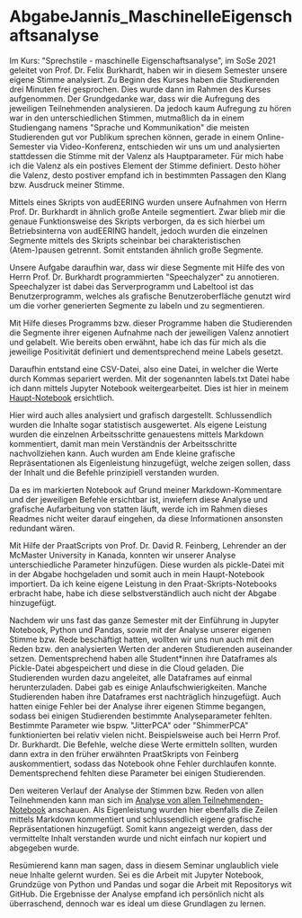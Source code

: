 # AbgabeJannis_MaschinelleEigenschaftsanalyse

Im Kurs: "Sprechstile - maschinelle Eigenschaftsanalyse", im SoSe 2021 geleitet von Prof. Dr. Felix Burkhardt, haben wir in diesem Semester unsere eigene Stimme analysiert.
Zu Beginn des Kurses haben die Studierenden drei Minuten frei gesprochen. Dies wurde dann im Rahmen des Kurses aufgenommen. Der Grundgedanke war, dass wir die Aufregung des jeweiligen Teilnehmenden analysieren. Da jedoch kaum Aufregung zu hören war in den unterschiedlichen Stimmen, mutmaßlich da in einem Studiengang namens "Sprache und Kommunikation" die meisten Studierenden gut vor Publikum sprechen können, gerade in einem Online-Semester via Video-Konferenz, entschieden wir uns um und analysierten stattdessen die Stimme mit der Valenz als Hauptparameter.
Für mich habe ich die Valenz als ein postives Element der Stimme definiert. Desto höher die Valenz, desto postiver empfand ich in bestimmten Passagen den Klang bzw. Ausdruck meiner Stimme.

Mittels eines Skripts von audEERING wurden unsere Aufnahmen von Herrn Prof. Dr. Burkhardt in ähnlich große Anteile segmentiert. Zwar blieb mir die genaue Funktionsweise des Skripts verborgen, da es sich hierbei um Betriebsinterna von audEERING handelt, jedoch wurden die einzelnen Segmente mittels des Skripts scheinbar bei charakteristischen (Atem-)pausen getrennt. Somit entstanden ähnlich große Segmente.

Unsere Aufgabe daraufhin war, dass wir diese Segmente mit Hilfe des von Herrn Prof. Dr. Burkhardt programmierten "Speechalyzer" zu annotieren. Speechalyzer ist dabei das Serverprogramm und Labeltool ist das Benutzerprogramm,  welches als grafische Benutzeroberfläche genutzt wird um die vorher generierten Segmente zu labeln und zu segmentieren.

Mit Hilfe dieses Programms bzw. dieser Programme haben die Studierenden die Segmente ihrer eigenen Aufnahme nach der jeweiligen Valenz annotiert und gelabelt. Wie bereits oben erwähnt, habe ich das für mich als die jeweilige Positivität definiert und dementsprechend meine Labels gesetzt.

Daraufhin entstand eine CSV-Datei, also eine Datei, in welcher die Werte durch Kommas separiert werden. Mit der sogenannten labels.txt Datei habe ich dann mittels Jupyter Notebook weitergearbeitet.
Dies ist hier in meinem [Haupt-Notebook](Sprechstile_maschinelle_Eigenschaftsanalyse_Nellesen.ipynb) ersichtlich.

Hier wird auch alles analysiert und grafisch dargestellt. Schlussendlich wurden die Inhalte sogar statistisch ausgewertet. Als eigene Leistung wurden die einzelnen Arbeitsschritte genauestens mittels Markdown kommentiert, damit man mein Verständnis der Arbeitsschritte nachvollziehen kann.
Auch wurden am Ende kleine grafische Repräsentationen als Eigenleistung hinzugefügt, welche zeigen sollen, dass der Inhalt und die Befehle prinzipiell verstanden wurden.

Da es im markierten Notebook auf Grund meiner Markdown-Kommentare und der jeweiligen Befehle ersichtbar ist, inwiefern diese Analyse und grafische Aufarbeitung von statten läuft, werde ich im Rahmen dieses Readmes nicht weiter darauf eingehen, da diese Informationen ansonsten redundant wären.

Mit Hilfe der PraatScripts von Prof. Dr. David R. Feinberg, Lehrender an der McMaster University in Kanada, konnten wir unserer Analyse unterschiedliche Parameter hinzufügen. Diese wurden als pickle-Datei mit in der Abgabe hochgeladen und somit auch in mein Haupt-Notebook importiert. Da ich keine eigene Leistung in den Praat-Skripts-Notebooks erbracht habe, habe ich diese selbstverständlich auch nicht der Abgabe hinzugefügt.

Nachdem wir uns fast das ganze Semester mit der Einführung in Jupyter Notebook, Python und Pandas, sowie mit der Analyse unserer eigenen Stimme bzw. Rede beschäftigt hatten, wollten wir uns nun auch mit den Reden bzw. den analysierten Werten der anderen Studierenden auseinander setzen.
Dementsprechend haben alle Student*innen ihre Dataframes als Pickle-Datei abgespeichert und diese in die Cloud geladen. Die Studierenden wurden dazu angeleitet, alle Dataframes auf einmal herunterzuladen. Dabei gab es einige Anlaufschwierigkeiten. Manche Studierenden haben ihre Dataframes erst nachträglich hinzugefügt. Auch hatten einige Fehler bei der Analyse ihrer eigenen Stimme begangen, sodass bei einigen Studierenden bestimmte Analyseparameter fehlten. Bestimmte Parameter wie bspw. "JitterPCA" oder "ShimmerPCA" funktionierten bei relativ vielen nicht. Beispielsweise auch bei Herrn Prof. Dr. Burkhardt. Die Befehle, welche diese Werte ermitteln sollten, wurden dann extra in den früher erwähnten PraatSkripts von Feinberg auskommentiert, sodass das Notebook ohne Fehler durchlaufen konnte. Dementsprechend fehlten diese Parameter bei einigen Studierenden.

Den weiteren Verlauf der Analyse der Stimmen bzw. Reden von allen Teilnehmenden kann man sich im  [Analyse von allen Teilnehmenden-Notebook](all_dataframes.ipynb) anschauen.
Als Eigenleistung wurden hier ebenfalls die Zeilen mittels Markdown kommentiert und schlussendlich eigene grafische Repräsentationen hinzugefügt. Somit kann angezeigt werden, dass der vermittelte Inhalt verstanden wurde und nicht einfach nur kopiert und abgegeben wurde.

Resümierend kann man sagen, dass in diesem Seminar unglaublich viele neue Inhalte gelernt wurden. Sei es die Arbeit mit Jupyter Notebook, Grundzüge von Python und Pandas und sogar die Arbeit mit Repositorys wit GitHub. Die Ergebnisse der Analyse empfand ich persönlich nicht als überraschend, dennoch war es ideal um diese Grundlagen zu lernen.
